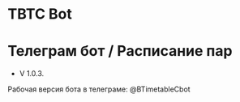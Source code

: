 # TBTC Bot


# Телеграм бот / Расписание пар
- V 1.0.3.

Рабочая версия бота в телеграме: @BTimetableCbot
